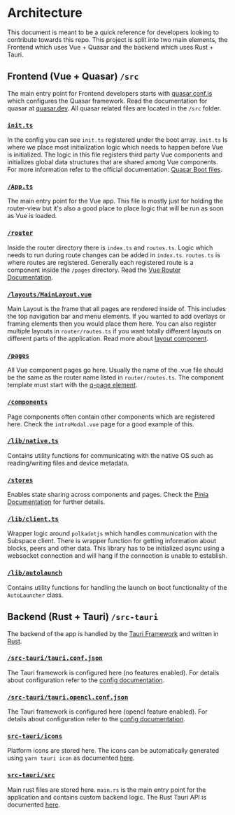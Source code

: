 # Architecture

This document is meant to be a quick reference for developers looking to contribute towards this repo. This project is split into two main elements, the Frontend which uses Vue + Quasar and the backend which uses Rust + Tauri.

## Frontend (Vue + Quasar) `/src`

The main entry point for Frontend developers starts with [quasar.conf.js](./quasar.conf.js) which configures the Quasar framework. Read the documentation for quasar at [quasar.dev](https://quasar.dev/). All quasar related files are located in the `/src` folder.

### [`init.ts`](src/boot/init.ts)
In the config you can see `init.ts` registered under the boot array. `init.ts` Is where we place most initialization logic which needs to happen before Vue is initialized. The logic in this file registers third party Vue components and initializes global data structures that are shared among Vue components. For more information refer to the official documentation: [Quasar Boot files](https://quasar.dev/quasar-cli/boot-files#introduction).

### [`/App.ts`](src/App.vue)
The main entry point for the Vue app. This file is mostly just for holding the router-view but it's also a good place to place logic that will be run as soon as Vue is loaded.

### [`/router`](src/router)
Inside the router directory there is `index.ts` and `routes.ts`. Logic which needs to run during route changes can be added in `index.ts`. `routes.ts` is where routes are registered. Generally each registered route is a component inside the `/pages` directory. Read the [Vue Router Documentation](https://router.vuejs.org/).

### [`/layouts/MainLayout.vue`](src/layouts/MainLayout.vue)
Main Layout is the frame that all pages are rendered inside of. This includes the top navigation bar and menu elements. If you wanted to add overlays or framing elements then you would place them here. You can also register multiple layouts in `router/routes.ts` if you want totally different layouts on different parts of the application. Read more about [layout component](https://quasar.dev/layout/layout).

### [`/pages`](src/pages)
All Vue component pages go here. Usually the name of the .vue file should be the same as the router name listed in `router/routes.ts`. The component template must start with the [q-page element](https://quasar.dev/layout/page).

### [`/components`](src/components)
Page components often contain other components which are registered here. Check the `introModal.vue` page for a good example of this.

### [`/lib/native.ts`](src/lib/native.ts)
Contains utility functions for communicating with the native OS such as reading/writing files and device metadata.

### [`/stores`](src/stores)
Enables state sharing across components and pages. Check the [Pinia Documentation](https://pinia.vuejs.org/introduction.html) for further details.

### [`/lib/client.ts`](src/lib/client.ts)
Wrapper logic around `polkadotjs` which handles communication with the Subspace client. There is wrapper function for getting information about blocks, peers and other data. This library has to be initialized async using a websocket connection and will hang if the connection is unable to establish.

### [`/lib/autolaunch`](src/lib/autoLauncher.ts)
Contains utility functions for handling the launch on boot functionality of the `AutoLauncher` class.

## Backend (Rust + Tauri) `/src-tauri`
The backend of the app is handled by the [Tauri Framework](https://tauri.studio/) and written in [Rust](https://www.rust-lang.org/).

### [`/src-tauri/tauri.conf.json`](src-tauri/tauri.conf.json)
The Tauri framework is configured here (no features enabled). For details about configuration refer to the [config documentation](https://tauri.app/v1/api/config/).

### [`/src-tauri/tauri.opencl.conf.json`](src-tauri/tauri.opencl.conf.json)
The Tauri framework is configured here (opencl feature enabled). For details about configuration refer to the [config documentation](https://tauri.app/v1/api/config/).

### [`src-tauri/icons`](src-tauri/icons)
Platform icons are stored here. The icons can be automatically generated using `yarn tauri icon` as documented [here](https://tauri.app/v1/guides/features/icons/).

### [`src-tauri/src`](src-tauri/src)
Main rust files are stored here. `main.rs` is the main entry point for the application and contains custom backend logic. The Rust Tauri API is documented [here](https://tauri.studio/en/docs/api/rust/tauri/index).
